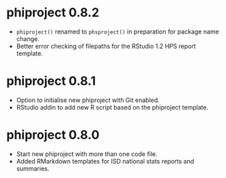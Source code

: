 # phiproject 0.8.2

* `phiproject()` renamed to `phsproject()` in preparation for package name change.
* Better error checking of filepaths for the RStudio 1.2 HPS report template.

# phiproject 0.8.1

* Option to initialise new phiproject with Git enabled.
* RStudio addin to add new R script based on the phiproject template.

# phiproject 0.8.0

* Start new phiproject with more than one code file.
* Added RMarkdown templates for ISD national stats reports and summaries.
